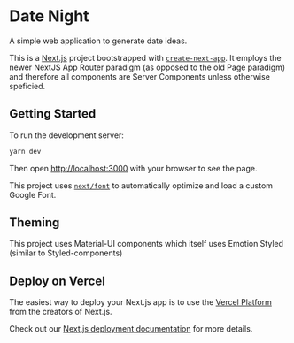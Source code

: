 # Date Night
A simple web application to generate date ideas.

This is a [Next.js](https://nextjs.org/) project bootstrapped with [`create-next-app`](https://github.com/vercel/next.js/tree/canary/packages/create-next-app).
It employs the newer NextJS App Router paradigm (as opposed to the old Page paradigm) and therefore all components are Server Components unless otherwise speficied.

## Getting Started

To run the development server:

```bash
yarn dev
```

Then open [http://localhost:3000](http://localhost:3000) with your browser to see the page.

This project uses [`next/font`](https://nextjs.org/docs/basic-features/font-optimization) to automatically optimize and load a custom Google Font.

## Theming

This project uses Material-UI components which itself uses Emotion Styled (similar to Styled-components)

## Deploy on Vercel

The easiest way to deploy your Next.js app is to use the [Vercel Platform](https://vercel.com/new?utm_medium=default-template&filter=next.js&utm_source=create-next-app&utm_campaign=create-next-app-readme) from the creators of Next.js.

Check out our [Next.js deployment documentation](https://nextjs.org/docs/deployment) for more details.
